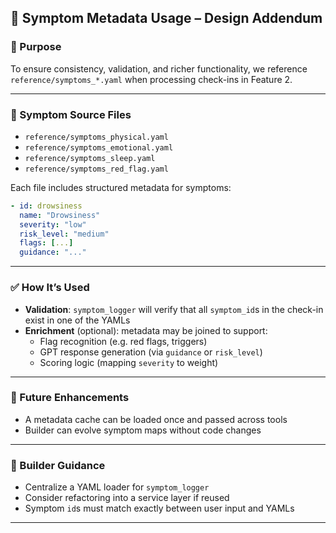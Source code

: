 ## 📌 Symptom Metadata Usage – Design Addendum

### 🎯 Purpose
To ensure consistency, validation, and richer functionality, we reference `reference/symptoms_*.yaml` when processing check-ins in Feature 2.

---

### 🔗 Symptom Source Files
- `reference/symptoms_physical.yaml`
- `reference/symptoms_emotional.yaml`
- `reference/symptoms_sleep.yaml`
- `reference/symptoms_red_flag.yaml`

Each file includes structured metadata for symptoms:
```yaml
- id: drowsiness
  name: "Drowsiness"
  severity: "low"
  risk_level: "medium"
  flags: [...]
  guidance: "..."
```

---

### ✅ How It’s Used
- **Validation**: `symptom_logger` will verify that all `symptom_id`s in the check-in exist in one of the YAMLs
- **Enrichment** (optional): metadata may be joined to support:
  - Flag recognition (e.g. red flags, triggers)
  - GPT response generation (via `guidance` or `risk_level`)
  - Scoring logic (mapping `severity` to weight)

---

### 📎 Future Enhancements
- A metadata cache can be loaded once and passed across tools
- Builder can evolve symptom maps without code changes

---

### 🔧 Builder Guidance
- Centralize a YAML loader for `symptom_logger`
- Consider refactoring into a service layer if reused
- Symptom `id`s must match exactly between user input and YAMLs

---